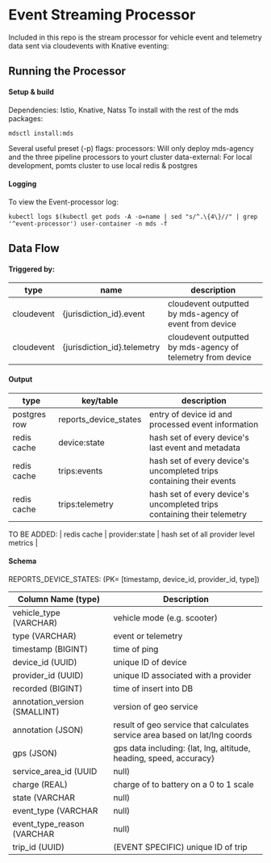 # Event Streaming Processor
Included in this repo is the stream processor for vehicle event and telemetry data sent via cloudevents with Knative eventing:

## Running the Processor
#### Setup & build
Dependencies: Istio, Knative, Natss
To install with the rest of the mds packages:
```
mdsctl install:mds
```
Several useful preset (-p) flags:
	processors: Will only deploy mds-agency and the three pipeline processors to yourt cluster
	data-external: For local development, pomts cluster to use local redis & postgres

#### Logging
To view the Event-processor log:
```
kubectl logs $(kubectl get pods -A -o=name | sed "s/^.\{4\}//" | grep '^event-processor') user-container -n mds -f
```

## Data Flow
#### Triggered by:
| type | name | description |
|------|-----|-------------|
| cloudevent | {jurisdiction_id}.event |  cloudevent outputted by mds-agency of event from device |
| cloudevent | {jurisdiction_id}.telemetry | cloudevent outputted by mds-agency of telemetry from device |

#### Output
| type | key/table | description |
|------|-----|-------------|
| postgres row | reports_device_states | entry of device id and processed event information |
| redis cache | device:state | hash set of every device's last event and metadata |
| redis cache | trips:events | hash set of every device's uncompleted trips containing their events |
| redis cache | trips:telemetry | hash set of every device's uncompleted trips containing their telemetry |
TO BE ADDED: 
| redis cache | provider:state | hash set of all provider level metrics | 

#### Schema
REPORTS_DEVICE_STATES:
(PK= [timestamp, device_id, provider_id, type])

| Column Name (type) | Description |
| ------ | ------ |
| vehicle_type (VARCHAR) | vehicle mode (e.g. scooter) |
| type (VARCHAR) | event or telemetry |
| timestamp (BIGINT) | time of ping |
| device_id (UUID) | unique ID of device |
| provider_id (UUID) | unique ID associated with a provider |
| recorded (BIGINT) | time of insert into DB |
| annotation_version (SMALLINT) | version of geo service |
| annotation (JSON) | result of geo service that calculates service area based on lat/lng coords |
| gps (JSON) | gps data including: {lat, lng, altitude, heading, speed, accuracy} |
| service_area_id (UUID | null) | (EVENT SPECIFIC) unique ID associated with service area |
| charge (REAL) | charge of to battery on a 0 to 1 scale |
| state (VARCHAR | null) | (EVENT SPECIFIC) state of device, possibilites defined in EVENT_STATUS_MAP |
| event_type (VARCHAR | null) | (EVENT SPECIFIC) one of the possibilities defined in EVENT_STATUS_MAP |
| event_type_reason (VARCHAR | null) | (EVENT SPECIFIC) associated decorator of event_type |
| trip_id (UUID) | (EVENT SPECIFIC) unique ID of trip |
